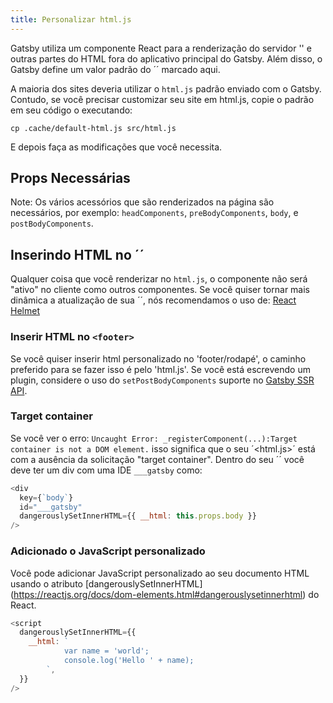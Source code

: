 ```yaml
---
title: Personalizar html.js
---
```

Gatsby utiliza um componente React para a renderização do servidor '<head>' e outras partes do HTML fora do aplicativo principal do Gatsby. Além disso, o Gatsby define um valor padrão do ´<noscript>´ marcado aqui.

A maioria dos sites deveria utilizar o `html.js` padrão enviado com o Gatsby. Contudo, se você precisar customizar seu site em html.js, copie o padrão em seu código o executando:

```shell
cp .cache/default-html.js src/html.js
```
E depois faça as modificações que você necessita.

## Props Necessárias
Note: Os vários acessórios que são renderizados na página são necessários, por exemplo: 
`headComponents`, `preBodyComponents`, `body`, e `postBodyComponents`. 

## Inserindo HTML no ´<head>´
Qualquer coisa que você renderizar no `html.js`, o componente não será "ativo" no cliente como outros componentes. Se
você quiser tornar mais dinâmica a atualização de sua ´<head>´, nós recomendamos o uso de: 
[React Helmet](/packages/gatsby-plugin-react-helmet/)

### Inserir HTML no `<footer>`
Se você quiser inserir html personalizado no 'footer/rodapé', o caminho preferido para se fazer isso é pelo 'html.js'. Se você está escrevendo um plugin, considere o uso do  `setPostBodyComponents` suporte no [Gatsby SSR API](/docs/ssr-apis/).

### Target container 
Se você ver o erro: `Uncaught Error: _registerComponent(...):Target container is not a DOM element.` isso significa que o seu ´<html.js>´ está com a ausência da solicitação "target container". Dentro do seu ´<body>´ você deve ter um div com uma IDE `___gatsby` como:
```jsx:title=src/html.js
<div
  key={`body`}
  id="___gatsby"
  dangerouslySetInnerHTML={{ __html: this.props.body }}
/>
```
### Adicionado o JavaScript personalizado
Você pode adicionar JavaScript personalizado ao seu documento HTML usando o atributo [dangerouslySetInnerHTML] (https://reactjs.org/docs/dom-elements.html#dangerouslysetinnerhtml) do React.

```jsx:title=src/html.js
<script
  dangerouslySetInnerHTML={{
    __html: `
            var name = 'world';
            console.log('Hello ' + name);
        `,
  }}
/>
```
